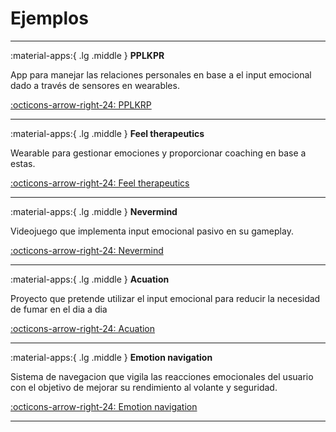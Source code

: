 # Ejemplos



---

:material-apps:{ .lg .middle } __PPLKPR__

   App para manejar las relaciones personales en base a el input emocional dado a través de sensores en wearables. 

   [:octicons-arrow-right-24: PPLKRP](https://pplkpr.com)

---

:material-apps:{ .lg .middle } __Feel therapeutics__

   Wearable para gestionar emociones y proporcionar coaching en base a estas.

   [:octicons-arrow-right-24: Feel therapeutics](https://www.myfeel.co)

---


:material-apps:{ .lg .middle } __Nevermind__

   Videojuego que implementa input emocional pasivo en su gameplay.

   [:octicons-arrow-right-24: Nevermind](https://store.steampowered.com/app/342260/Nevermind/)

---



:material-apps:{ .lg .middle } __Acuation__

   Proyecto que pretende utilizar el input emocional para reducir la necesidad de fumar en el dia a dia

   [:octicons-arrow-right-24: Acuation](https://www.media.mit.edu/projects/acuation-real-time-acupoint-stimulation-to-mediate-the-urge-to-smoke/overview/)

---




:material-apps:{ .lg .middle } __Emotion navigation__

   Sistema de navegacion que vigila las reacciones emocionales del usuario con el objetivo de mejorar su rendimiento al volante y seguridad.

   [:octicons-arrow-right-24: Emotion navigation](https://enavigation.media.mit.edu)

---